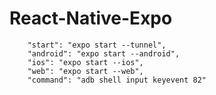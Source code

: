 # React-Native-Expo


```"scripts": {
    "start": "expo start --tunnel",
    "android": "expo start --android",
    "ios": "expo start --ios",
    "web": "expo start --web",
    "command": "adb shell input keyevent 82"
```
